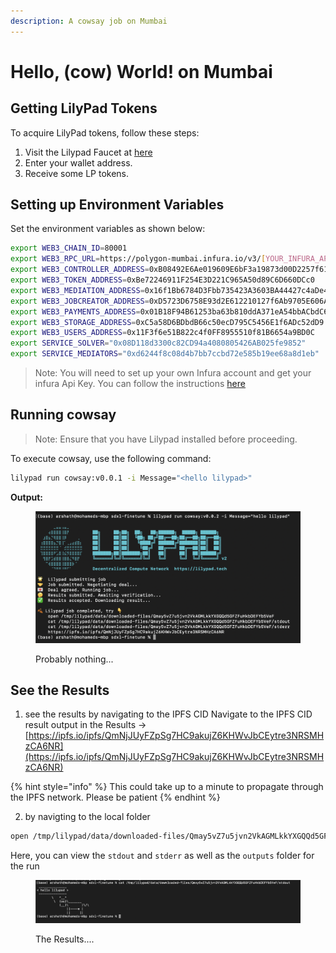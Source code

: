 ```yaml
---
description: A cowsay job on Mumbai
---
```


# Hello, (cow) World! on Mumbai

## Getting LilyPad Tokens

To acquire LilyPad tokens, follow these steps:

1. Visit the Lilypad Faucet at [here](http://mumbai-faucet.lilypad.tech:8081/)
2. Enter your wallet address.
3. Receive some LP tokens.

## Setting up Environment Variables

Set the environment variables as shown below:

```bash
export WEB3_CHAIN_ID=80001
export WEB3_RPC_URL=https://polygon-mumbai.infura.io/v3/[YOUR_INFURA_API_KEY]
export WEB3_CONTROLLER_ADDRESS=0xB08492E6Ae019609E6bF3a19873d00D2257f614b
export WEB3_TOKEN_ADDRESS=0xBe72246911F254E3D221C965A50d89C6D660DCc0
export WEB3_MEDIATION_ADDRESS=0x16f1Bb6784D3Fbb735423A3603BA44427c4aDe4F
export WEB3_JOBCREATOR_ADDRESS=0xD5723D6758E93d2E612210127f6Ab9705E606Ac8
export WEB3_PAYMENTS_ADDRESS=0x01B18F94B61253ba63b810ddA371eA54bbACbdC6
export WEB3_STORAGE_ADDRESS=0xC5a58D6BDbdB66c50ecD795C5456E1f6ADc52dD9
export WEB3_USERS_ADDRESS=0x11F3f6e51B822c4f0FF8955510f81B6654a9BD0C
export SERVICE_SOLVER="0x08D118d3300c82CD94a4080805426AB025fe9852"
export SERVICE_MEDIATORS="0xd6244f8c08d4b7bb7ccbd72e585b19ee68a8d1eb"
```

> Note: You will need to set up your own Infura account and get your infura Api Key. You can follow the instructions [here](https://docs.infura.io/getting-started)

## Running cowsay

> Note: Ensure that you have Lilypad installed before proceeding.

To execute cowsay, use the following command:

```bash
lilypad run cowsay:v0.0.1 -i Message="<hello lilypad>"
```

**Output:**

<figure><img src="../.gitbook/assets/cowsay_execution.png" alt=""><figcaption><p>Probably nothing...</p></figcaption></figure>

## See the Results <a href="#see-the-results" id="see-the-results"></a>

1. see the results by navigating to the IPFS CID Navigate to the IPFS CID result output in the Results -> [https://ipfs.io/ipfs/QmNjJUyFZpSg7HC9akujZ6KHWvJbCEytre3NRSMHzCA6NR](https://ipfs.io/ipfs/QmNjJUyFZpSg7HC9akujZ6KHWvJbCEytre3NRSMHzCA6NR)

{% hint style="info" %}
This could take up to a minute to propagate through the IPFS network. Please be patient
{% endhint %}

2. by navigting to the local folder

```bash
open /tmp/lilypad/data/downloaded-files/Qmay5vZ7u5jvn2VkAGMLkkYXGQQd5GFZFuHkbDEFYb5VeF
```

Here, you can view the `stdout` and `stderr` as well as the `outputs` folder for the run

<figure><img src="../.gitbook/assets/cowsay_results.png" alt=""><figcaption><p>The Results....</p></figcaption></figure>
